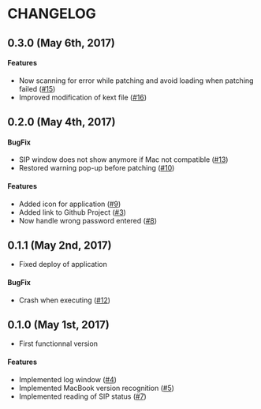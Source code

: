 # CHANGELOG
## 0.3.0 (May 6th, 2017)
#### Features
* Now scanning for error while patching and avoid loading when patching failed ([#15](https://github.com/julian-poidevin/MBPMid2010_GPUFix/issues/15))
* Improved modification of kext file ([#16](https://github.com/julian-poidevin/MBPMid2010_GPUFix/issues/16))

## 0.2.0 (May 4th, 2017)
#### BugFix
* SIP window does not show anymore if Mac not compatible ([#13](https://github.com/julian-poidevin/MBPMid2010_GPUFix/issues/13))
* Restored warning pop-up before patching ([#10](https://github.com/julian-poidevin/MBPMid2010_GPUFix/issues/10))

#### Features
* Added icon for application ([#9](https://github.com/julian-poidevin/MBPMid2010_GPUFix/issues/9))
* Added link to Github Project ([#3](https://github.com/julian-poidevin/MBPMid2010_GPUFix/issues/3))
* Now handle wrong password entered ([#8](https://github.com/julian-poidevin/MBPMid2010_GPUFix/issues/8))

## 0.1.1 (May 2nd, 2017)
 * Fixed deploy of application
 
#### BugFix
* Crash when executing ([#12](https://github.com/julian-poidevin/MBPMid2010_GPUFix/issues/12))

## 0.1.0 (May 1st, 2017)
* First functionnal version

#### Features
* Implemented log window ([#4](https://github.com/julian-poidevin/MBPMid2010_GPUFix/issues/4))
* Implemented MacBook version recognition ([#5](https://github.com/julian-poidevin/MBPMid2010_GPUFix/issues/5))
* Implemented reading of SIP status ([#7](https://github.com/julian-poidevin/MBPMid2010_GPUFix/issues/7))

